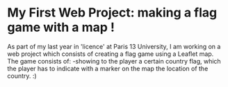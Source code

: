 # My First Web Project: making a flag game with a map ! 

As part of my last year in 'licence' at Paris 13 University, I am working on a web project which consists of creating a flag game using a Leaflet map. The game consists of: -showing to the player a certain country flag, which the player has to indicate with a marker on the map the location of the country. :)

